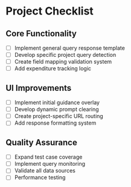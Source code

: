 # Project Checklist

## Core Functionality
- [ ] Implement general query response template
- [ ] Develop specific project query detection
- [ ] Create field mapping validation system
- [ ] Add expenditure tracking logic

## UI Improvements
- [ ] Implement initial guidance overlay
- [ ] Develop dynamic prompt clearing
- [ ] Create project-specific URL routing
- [ ] Add response formatting system

## Quality Assurance
- [ ] Expand test case coverage
- [ ] Implement query monitoring
- [ ] Validate all data sources
- [ ] Performance testing
